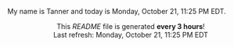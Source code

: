 My name is Tanner and today is Monday, October 21, 11:25 PM EDT.

<p align="center">This <i>README</i> file is generated <b>every 3 hours</b>!</br>Last refresh: Monday, October 21, 11:25 PM EDT<br /></p>
